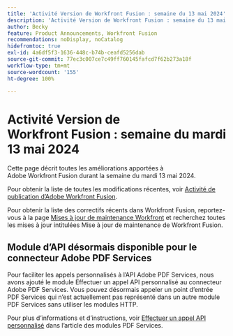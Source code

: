 ```yaml
---
title: 'Activité Version de Workfront Fusion : semaine du 13 mai 2024'
description: 'Activité Version de Workfront Fusion : semaine du 13 mai 2024'
author: Becky
feature: Product Announcements, Workfront Fusion
recommendations: noDisplay, noCatalog
hidefromtoc: true
exl-id: 4a6df5f3-1636-448c-b74b-ceafd5256dab
source-git-commit: 77ec3c007ce7c49ff760145fafcd7f62b273a18f
workflow-type: tm+mt
source-wordcount: '155'
ht-degree: 100%

---
```


# Activité Version de Workfront Fusion : semaine du mardi 13 mai 2024

Cette page décrit toutes les améliorations apportées à Adobe Workfront Fusion durant la semaine du mardi 13 mai 2024.

Pour obtenir la liste de toutes les modifications récentes, voir [Activité de publication d’Adobe Workfront Fusion](/help/workfront-fusion/fusion-product-releases/fusion-release-activity.md).

Pour obtenir la liste des correctifs récents dans Workfront Fusion, reportez-vous à la page [Mises à jour de maintenance Workfront](https://experienceleague.adobe.com/docs/workfront-known-issues/releases/current-updates.html?lang=fr) et recherchez toutes les mises à jour intitulées Mise à jour de maintenance de Workfront Fusion.

## Module d’API désormais disponible pour le connecteur Adobe PDF Services

Pour faciliter les appels personnalisés à l’API Adobe PDF Services, nous avons ajouté le module Effectuer un appel API personnalisé au connecteur Adobe PDF Services. Vous pouvez désormais appeler un point d’entrée PDF Services qui n’est actuellement pas représenté dans un autre module PDF Services sans utiliser les modules HTTP.

Pour plus d’informations et d’instructions, voir [Effectuer un appel API personnalisé](/help/workfront-fusion/references/apps-and-modules/adobe-connectors/pdf-modules.md#make-a-custom-api-call) dans l’article des modules PDF Services.
